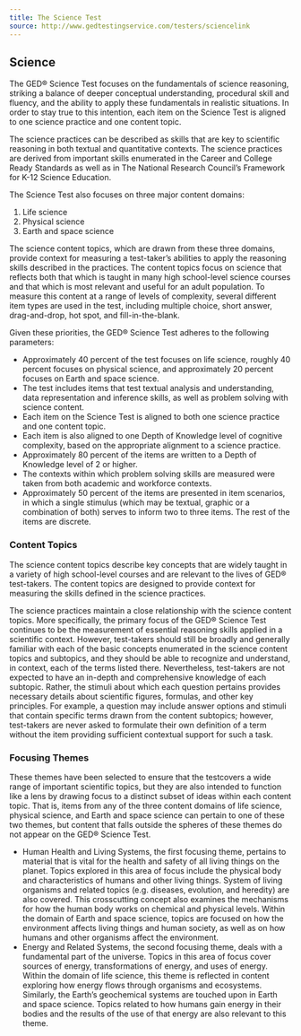 ```yaml
---
title: The Science Test
source: http://www.gedtestingservice.com/testers/sciencelink
---
```

## Science

The GED&reg; Science Test focuses on the fundamentals of science reasoning, striking a balance of deeper conceptual understanding, procedural skill and fluency, and the ability to apply these fundamentals in realistic situations. In order to stay true to this intention, each item on the Science Test is aligned to one science practice and one content topic.

The science practices can be described as skills that are key to scientific reasoning in both textual and quantitative contexts. The science practices are derived from important skills enumerated in the Career and College Ready Standards as well as in The National Research Council’s Framework for K-12 Science Education. 

The Science Test also focuses on three major content domains:

  1.  Life science
  1.  Physical science
  1.  Earth and space science

The science content topics, which are drawn from these three domains, provide context for measuring a test-taker’s abilities to apply the reasoning skills described in the practices. The content topics focus on science that reflects both that which is taught in many high school-level science courses and that which is most relevant and useful for an adult population. To measure this content at a range of levels of complexity, several different item types are used in the test, including multiple choice, short answer, drag-and-drop, hot spot, and fill-in-the-blank. 

Given these priorities, the GED&reg; Science Test adheres to the following parameters:

  * Approximately 40 percent of the test focuses on life science, roughly 40 percent focuses on physical science, and approximately 20 percent focuses on Earth and space science.
  * The test includes items that test textual analysis and understanding, data representation and inference skills, as well as problem solving with science content.
  * Each item on the Science Test is aligned to both one science practice and one content topic.
  * Each item is also aligned to one Depth of Knowledge level of cognitive complexity, based on the appropriate alignment to a science practice.
  * Approximately 80 percent of the items are written to a Depth of Knowledge level of 2 or higher.
  * The contexts within which problem solving skills are measured were taken from both academic and workforce contexts.
  * Approximately 50 percent of the items are presented in item scenarios, in which a single stimulus (which may be textual, graphic or a combination of both) serves to inform two to three items. The rest of the items are discrete.

### Content Topics

The science content topics describe key concepts that are widely taught in a variety of high school-level courses and are relevant to the lives of GED&reg; test-takers. The content topics are designed to provide context for measuring the skills defined in the science practices.

The science practices maintain a close relationship with the science content topics. More specifically, the primary focus of the GED&reg; Science Test continues to be the measurement of essential reasoning skills applied in a scientific context. However, test-takers should still be broadly and generally familiar with each of the basic concepts enumerated in the science content topics and subtopics, and they should be able to recognize and understand, in context, each of the terms listed there. Nevertheless, test-takers are not expected to have an in-depth and comprehensive knowledge of each subtopic. Rather, the stimuli about which each question pertains provides necessary details about scientific figures, formulas, and other key principles. For example, a question may include answer options and stimuli that contain specific terms drawn from the content subtopics; however, test-takers are never asked to formulate their own definition of a term without the item providing sufficient contextual support for such a task.


### Focusing Themes

These themes have been selected to ensure that the testcovers a wide range of important scientific topics, but they are also intended to function like a lens by drawing focus to a distinct subset of ideas within each content topic. That is, items from any of the three content domains of life science, physical science, and Earth and space science can pertain to one of these two themes, but content that falls outside the spheres of these themes do not appear on the GED&reg; Science Test.

  * Human Health and Living Systems, the first focusing theme, pertains to material that is vital for the health and safety of all living things on the planet. Topics explored in this area of focus include the physical body and characteristics of humans and other living things. System of living organisms and related topics (e.g. diseases, evolution, and heredity) are also covered. This crosscutting concept also examines the mechanisms for how the human body works on chemical and physical levels. Within the domain of Earth and space science, topics are focused on how the environment affects living things and human society, as well as on how humans and other organisms affect the environment.
  * Energy and Related Systems, the second focusing theme, deals with a fundamental part of the universe. Topics in this area of focus cover sources of energy, transformations of energy, and uses of energy. Within the domain of life science, this theme is reflected in content exploring how energy flows through organisms and ecosystems. Similarly, the Earth’s geochemical systems are touched upon in Earth and space science. Topics related to how humans gain energy in their bodies and the results of the use of that energy are also relevant to this theme.
